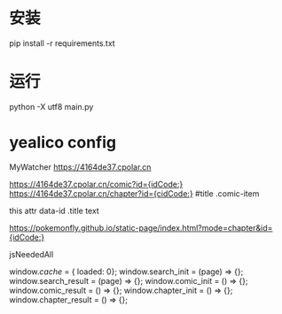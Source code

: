# 安装

pip install -r requirements.txt

# 运行

python -X utf8 main.py


# yealico config

MyWatcher
https://4164de37.cpolar.cn

https://4164de37.cpolar.cn/comic?id={idCode:}
https://4164de37.cpolar.cn/chapter?id={cidCode:}
#title
.comic-item

this
attr
data-id
.title
text

https://pokemonfly.github.io/static-page/index.html?mode=chapter&id={idCode:}

jsNeededAll

window._cache_ = { loaded: 0};
window.search_init = (page) => {};
window.search_result = (page) => {};
window.comic_init = () => {};
window.comic_result = () => {};
window.chapter_init = () => {};
window.chapter_result = () => {};
